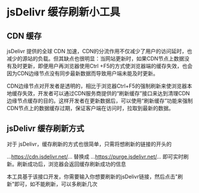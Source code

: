 # jsDelivr 缓存刷新小工具

## CDN 缓存
jsDelivr 提供的全球 CDN 加速，CDN的分流作用不仅减少了用户的访问延时，也减少的源站的负载。但其缺点也很明显：当网站更新时，如果CDN节点上数据没有及时更新，即便用户再浏览器使用Ctrl +F5的方式使浏览器端的缓存失效，也会因为CDN边缘节点没有同步最新数据而导致用户端未能及时更新。 

CDN边缘节点对开发者是透明的，相比于浏览器Ctrl+F5的强制刷新来使浏览器本地缓存失效，开发者可以通过CDN服务商提供的“刷新缓存”接口来达到清理CDN边缘节点缓存的目的。这样开发者在更新数据后，可以使用“刷新缓存”功能来强制CDN节点上的数据缓存过期，保证客户端在访问时，拉取到最新的数据。 

## jsDelivr 缓存刷新方式
对于 jsDelivr，缓存刷新的方式也很简单，只需将想刷新的链接的开头的


...https://cdn.jsdelivr.net/...
替换成
...https://purge.jsdelivr.net/...
即可实时刷新。刷新成功后，浏览器会返回缓存刷新成功的信息  

本工具基于该接口开发，你需要输入你想要刷新的jsDelivr链接，然后点击"刷新"即可，如不能刷新，可以多刷新几次






















